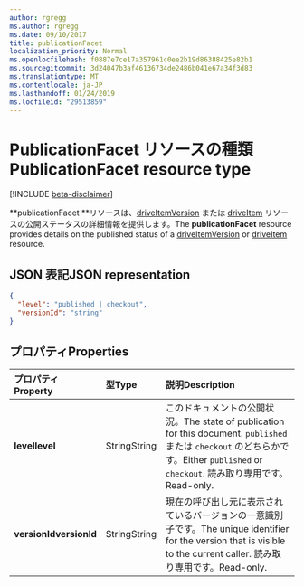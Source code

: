 ```yaml
---
author: rgregg
ms.author: rgregg
ms.date: 09/10/2017
title: publicationFacet
localization_priority: Normal
ms.openlocfilehash: f0887e7ce17a357961c0ee2b19d86388425e82b1
ms.sourcegitcommit: 3d24047b3af46136734de2486b041e67a34f3d83
ms.translationtype: MT
ms.contentlocale: ja-JP
ms.lasthandoff: 01/24/2019
ms.locfileid: "29513859"
---
```

# <a name="publicationfacet-resource-type"></a><span data-ttu-id="ba201-102">PublicationFacet リソースの種類</span><span class="sxs-lookup"><span data-stu-id="ba201-102">PublicationFacet resource type</span></span>

[!INCLUDE [beta-disclaimer](../../includes/beta-disclaimer.md)]

<span data-ttu-id="ba201-103">\*\*publicationFacet \*\*リソースは、[driveItemVersion](driveitemversion.md) または [driveItem](driveitem.md) リソースの公開ステータスの詳細情報を提供します。</span><span class="sxs-lookup"><span data-stu-id="ba201-103">The **publicationFacet** resource provides details on the published status of a [driveItemVersion](driveitemversion.md) or [driveItem](driveitem.md) resource.</span></span>

## <a name="json-representation"></a><span data-ttu-id="ba201-104">JSON 表記</span><span class="sxs-lookup"><span data-stu-id="ba201-104">JSON representation</span></span>

<!-- {
  "blockType": "resource",
  "optionalProperties": [  ],
  "@odata.type": "microsoft.graph.publicationFacet"
}-->

```json
{
  "level": "published | checkout",
  "versionId": "string"
}
```

## <a name="properties"></a><span data-ttu-id="ba201-105">プロパティ</span><span class="sxs-lookup"><span data-stu-id="ba201-105">Properties</span></span>

|   <span data-ttu-id="ba201-106">プロパティ</span><span class="sxs-lookup"><span data-stu-id="ba201-106">Property</span></span>    |  <span data-ttu-id="ba201-107">型</span><span class="sxs-lookup"><span data-stu-id="ba201-107">Type</span></span>  | <span data-ttu-id="ba201-108">説明</span><span class="sxs-lookup"><span data-stu-id="ba201-108">Description</span></span> |
| :------------ | :----- | :---------- |
| <span data-ttu-id="ba201-109">**level**</span><span class="sxs-lookup"><span data-stu-id="ba201-109">**level**</span></span>     | <span data-ttu-id="ba201-110">String</span><span class="sxs-lookup"><span data-stu-id="ba201-110">String</span></span> | <span data-ttu-id="ba201-111">このドキュメントの公開状況。</span><span class="sxs-lookup"><span data-stu-id="ba201-111">The state of publication for this document.</span></span> <span data-ttu-id="ba201-112">`published` または `checkout` のどちらかです。</span><span class="sxs-lookup"><span data-stu-id="ba201-112">Either `published` or `checkout`.</span></span> <span data-ttu-id="ba201-113">読み取り専用です。</span><span class="sxs-lookup"><span data-stu-id="ba201-113">Read-only.</span></span>  |
| <span data-ttu-id="ba201-114">**versionId**</span><span class="sxs-lookup"><span data-stu-id="ba201-114">**versionId**</span></span> | <span data-ttu-id="ba201-115">String</span><span class="sxs-lookup"><span data-stu-id="ba201-115">String</span></span> | <span data-ttu-id="ba201-116">現在の呼び出し元に表示されているバージョンの一意識別子です。</span><span class="sxs-lookup"><span data-stu-id="ba201-116">The unique identifier for the version that is visible to the current caller.</span></span> <span data-ttu-id="ba201-117">読み取り専用です。</span><span class="sxs-lookup"><span data-stu-id="ba201-117">Read-only.</span></span>  |


<!--
{
  "type": "#page.annotation",
  "description": "The photo facet provides details about the camera and settings on the camera for photos.",
  "keywords": "camera make,camera model, exposure, f-stop, iso",
  "section": "documentation",
  "tocPath": "Facets/Photo",
  "suppressions": [
    "Error: /api-reference/beta/resources/publicationfacet.md:\r\n      Exception processing links.\r\n    System.ArgumentException: Link Definition was null. Link text: !INCLUDE [beta-disclaimer](../../includes/beta-disclaimer.md)\r\n      at ApiDoctor.Validation.DocFile.get_LinkDestinations()\r\n      at ApiDoctor.Validation.DocSet.ValidateLinks(Boolean includeWarnings, String[] relativePathForFiles, IssueLogger issues, Boolean requireFilenameCaseMatch, Boolean printOrphanedFiles)"
  ]
}
-->
